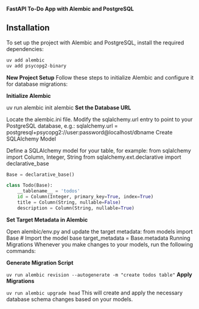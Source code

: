**FastAPI To-Do App with Alembic and PostgreSQL**

## Installation
To set up the project with Alembic and PostgreSQL, install the required dependencies:

```python
uv add alembic
uv add psycopg2-binary
```
**New Project Setup**
Follow these steps to initialize Alembic and configure it for database migrations:

**Initialize Alembic**

uv run alembic init alembic
**Set the Database URL**

Locate the alembic.ini file.
Modify the sqlalchemy.url entry to point to your PostgreSQL database, e.g.:
sqlalchemy.url = postgresql+psycopg2://user:password@localhost/dbname
Create SQLAlchemy Model

Define a SQLAlchemy model for your table, for example:
from sqlalchemy import Column, Integer, String
from sqlalchemy.ext.declarative import declarative_base

```python
Base = declarative_base()

class Todo(Base):
    __tablename__ = 'todos'
    id = Column(Integer, primary_key=True, index=True)
    title = Column(String, nullable=False)
    description = Column(String, nullable=True)
```
**Set Target Metadata in Alembic**

Open alembic/env.py and update the target metadata:
from models import Base  # Import the model base
target_metadata = Base.metadata
Running Migrations
Whenever you make changes to your models, run the following commands:

**Generate Migration Script**

`uv run alembic revision --autogenerate -m "create todos table"`
**Apply Migrations**

`uv run alembic upgrade head`
This will create and apply the necessary database schema changes based on your models.